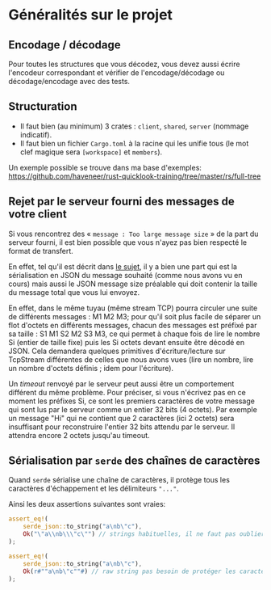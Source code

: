 # Généralités sur le projet

## Encodage / décodage

Pour toutes les structures que vous décodez, vous devez aussi écrire l'encodeur correspondant et vérifier de 
l'encodage/décodage ou décodage/encodage avec des tests.

## Structuration

* Il faut bien (au minimum) 3 crates : `client`, `shared`, `server` (nommage indicatif).
* Il faut bien un fichier `Cargo.toml` à la racine qui les unifie tous (le mot clef magique sera `[workspace]`
  et `members`).

Un exemple possible se trouve dans ma base d'exemples:
https://github.com/haveneer/rust-quicklook-training/tree/master/rs/full-tree

## Rejet par le serveur fourni des messages de votre client

Si vous rencontrez des « `message : Too large message size` » de la part du serveur fourni, il est bien possible que
vous n'ayez pas bien respecté le format de transfert.

En effet, tel qu'il est décrit dans [le sujet](https://github.com/haveneer-training/Frakt#le-protocole-déchange), il y a
bien une part qui est la sérialisation en JSON du message souhaité (comme nous avons vu en cours) mais aussi le JSON
message size préalable qui doit contenir la taille du message total que vous lui envoyez.

En effet, dans le même tuyau (même stream TCP) pourra circuler une suite de différents messages : M1 M2 M3; pour qu'il
soit plus facile de séparer un flot d'octets en différents messages, chacun des messages est préfixé par sa taille : S1
M1 S2 M2 S3 M3, ce qui permet à chaque fois de lire le nombre Si (entier de taille fixe) puis les Si octets devant
ensuite être décodé en JSON.
Cela demandera quelques primitives d'écriture/lecture sur TcpStream différentes de celles que nous avons vues 
(lire un nombre, lire un nombre d'octets définis ; idem pour l'écriture).

Un *timeout* renvoyé par le serveur peut aussi être un comportement différent du même problème.
Pour préciser, si vous n'écrivez pas en ce moment les préfixes Si, ce sont les premiers caractères de votre message qui
sont lus par le serveur comme un entier 32 bits (4 octets). Par exemple un message "Hi" qui ne contient que 2 caractères
(ici 2 octets) sera insuffisant pour reconstruire l'entier 32 bits attendu par le serveur. Il attendra encore 2 octets
jusqu'au timeout.

## Sérialisation par `serde` des chaînes de caractères

Quand `serde` sérialise une chaîne de caractères, il protège tous les caractères d'échappement et les
délimiteurs `"..."`.

Ainsi les deux assertions suivantes sont vraies:

```rust
assert_eq!(
    serde_json::to_string("a\nb\"c"),
    Ok("\"a\\nb\\\"c\"") // strings habituelles, il ne faut pas oublier de protéger spéciaux; moins facile à lire 
);
```

```rust
assert_eq!(
    serde_json::to_string("a\nb\"c"),
    Ok(r#""a\nb\"c""#) // raw string pas besoin de protéger les caractères; plus simple à lire
);
```